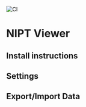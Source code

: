 ![CI](https://github.com/clinical-genomics-uppsala/NIPTViewer/workflows/CI/badge.svg?branch=dev)

# NIPT Viewer


## Install instructions
## Settings
## Export/Import Data
